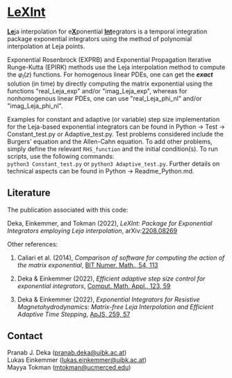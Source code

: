 #  [LeXInt](#)

[**Le**](#)ja interpolation for e[**X**](#)ponential [**Int**](#)egrators is a temporal integration package exponential integrators using the method of polynomial interpolation at Leja points.

Exponential Rosenbrock (EXPRB) and Exponential Propagation Iterative Runge-Kutta (EPIRK) methods use the Leja interpolation method to compute the $\varphi_l(z)$ functions. For homogenous linear PDEs, one can get the ***exact*** solution (in time) by directly computing the matrix exponential using the functions "real_Leja_exp" and/or "imag_Leja_exp", whereas for nonhomogenous linear PDEs, one can use "real_Leja_phi_nl" and/or "imag_Leja_phi_nl".

Examples for constant and adaptive (or variable) step size implementation for the Leja-based exponential integrators can be found in Python -> Test -> Constant_test.py or Adaptive_test.py. Test problems considered include the Burgers' equation and the Allen-Cahn equation. To add other problems, simply define the relevant ``RHS_function`` and the initial condition(s).  To run scripts, use the following commands: <br />
`python3 Constant_test.py` or `python3 Adaptive_test.py`. Further details on technical aspects can be found in Python -> Readme_Python.md.


## Literature
The publication associated with this code:

Deka, Einkemmer, and Tokman (2022), *LeXInt: Package for Exponential Integrators employing Leja interpolation*, arXiv:[2208.08269](
https://doi.org/10.48550/arXiv.2208.08269)

Other references:
1. Caliari et al. (2014), *Comparison of software for computing the action of the matrix exponential*, [BIT Numer. Math., 54, 113](https://doi.org/10.1007/s10543-013-0446-0)

2. Deka \& Einkemmer (2022), *Efficient adaptive step size control for exponential integrators*, [Comput. Math. Appl., 123, 59](https://doi.org/10.1016/j.camwa.2022.07.011)

3. Deka \& Einkemmer (2022), *Exponential Integrators for Resistive Magnetohydrodynamics: Matrix-free Leja Interpolation and Efficient Adaptive Time Stepping*, [ApJS, 259, 57](https://doi.org/10.3847/1538-4365/ac5177)

## Contact
Pranab J. Deka  (<pranab.deka@uibk.ac.at>) <br />
Lukas Einkemmer (<lukas.einkemmer@uibk.ac.at>) <br />
Mayya Tokman  (<mtokman@ucmerced.edu>)
